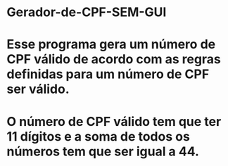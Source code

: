 # Gerador-de-CPF-SEM-GUI
# Esse programa gera um número de CPF válido de acordo com as regras definidas para um número de CPF ser válido.
# O número de CPF válido tem que ter 11 dígitos e a soma de todos os números tem que ser igual a 44.
